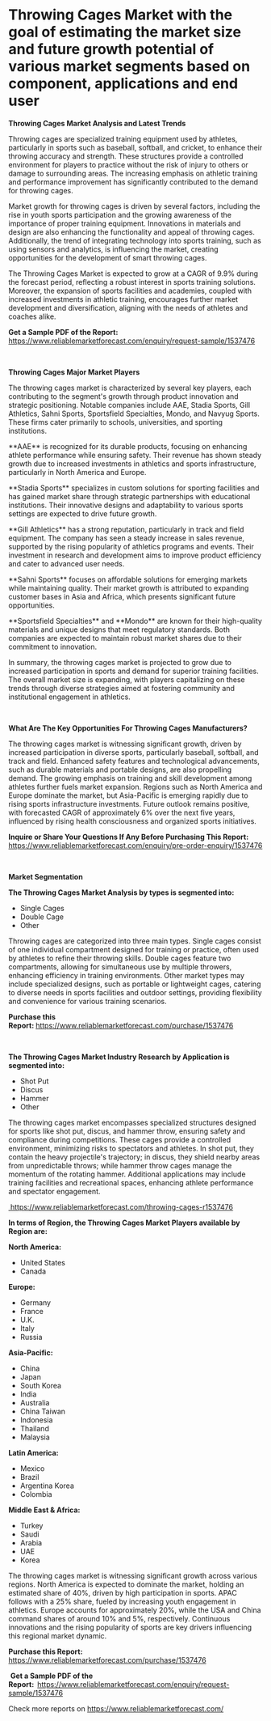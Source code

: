 <p><h1>Throwing Cages Market with the goal of estimating the market size and future growth potential of various market segments based on component, applications and end user</h1></p><p><strong>Throwing Cages Market Analysis and Latest Trends</strong></p>
<p><p>Throwing cages are specialized training equipment used by athletes, particularly in sports such as baseball, softball, and cricket, to enhance their throwing accuracy and strength. These structures provide a controlled environment for players to practice without the risk of injury to others or damage to surrounding areas. The increasing emphasis on athletic training and performance improvement has significantly contributed to the demand for throwing cages.</p><p>Market growth for throwing cages is driven by several factors, including the rise in youth sports participation and the growing awareness of the importance of proper training equipment. Innovations in materials and design are also enhancing the functionality and appeal of throwing cages. Additionally, the trend of integrating technology into sports training, such as using sensors and analytics, is influencing the market, creating opportunities for the development of smart throwing cages.</p><p>The Throwing Cages Market is expected to grow at a CAGR of 9.9% during the forecast period, reflecting a robust interest in sports training solutions. Moreover, the expansion of sports facilities and academies, coupled with increased investments in athletic training, encourages further market development and diversification, aligning with the needs of athletes and coaches alike.</p></p>
<p><strong>Get a Sample PDF of the Report:&nbsp;</strong> <a href="https://www.reliablemarketforecast.com/enquiry/request-sample/1537476?utm_campaign=3307&utm_medium=2&utm_source=Github&utm_content=ia&utm_term=10042025&utm_id=throwing-cages">https://www.reliablemarketforecast.com/enquiry/request-sample/1537476</a></p>
<p>&nbsp;</p>
<p><strong>Throwing Cages Major Market Players</strong></p>
<p><p>The throwing cages market is characterized by several key players, each contributing to the segment's growth through product innovation and strategic positioning. Notable companies include AAE, Stadia Sports, Gill Athletics, Sahni Sports, Sportsfield Specialties, Mondo, and Navyug Sports. These firms cater primarily to schools, universities, and sporting institutions.</p><p>**AAE** is recognized for its durable products, focusing on enhancing athlete performance while ensuring safety. Their revenue has shown steady growth due to increased investments in athletics and sports infrastructure, particularly in North America and Europe. </p><p>**Stadia Sports** specializes in custom solutions for sporting facilities and has gained market share through strategic partnerships with educational institutions. Their innovative designs and adaptability to various sports settings are expected to drive future growth.</p><p>**Gill Athletics** has a strong reputation, particularly in track and field equipment. The company has seen a steady increase in sales revenue, supported by the rising popularity of athletics programs and events. Their investment in research and development aims to improve product efficiency and cater to advanced user needs.</p><p>**Sahni Sports** focuses on affordable solutions for emerging markets while maintaining quality. Their market growth is attributed to expanding customer bases in Asia and Africa, which presents significant future opportunities.</p><p>**Sportsfield Specialties** and **Mondo** are known for their high-quality materials and unique designs that meet regulatory standards. Both companies are expected to maintain robust market shares due to their commitment to innovation.</p><p>In summary, the throwing cages market is projected to grow due to increased participation in sports and demand for superior training facilities. The overall market size is expanding, with players capitalizing on these trends through diverse strategies aimed at fostering community and institutional engagement in athletics.</p></p>
<p>&nbsp;</p>
<p><strong>What Are The Key Opportunities For Throwing Cages Manufacturers?</strong></p>
<p><p>The throwing cages market is witnessing significant growth, driven by increased participation in diverse sports, particularly baseball, softball, and track and field. Enhanced safety features and technological advancements, such as durable materials and portable designs, are also propelling demand. The growing emphasis on training and skill development among athletes further fuels market expansion. Regions such as North America and Europe dominate the market, but Asia-Pacific is emerging rapidly due to rising sports infrastructure investments. Future outlook remains positive, with forecasted CAGR of approximately 6% over the next five years, influenced by rising health consciousness and organized sports initiatives.</p></p>
<p><strong>Inquire or Share Your Questions If Any Before Purchasing This Report:</strong> <a href="https://www.reliablemarketforecast.com/enquiry/pre-order-enquiry/1537476?utm_campaign=3307&utm_medium=2&utm_source=Github&utm_content=ia&utm_term=10042025&utm_id=throwing-cages">https://www.reliablemarketforecast.com/enquiry/pre-order-enquiry/1537476</a></p>
<p>&nbsp;</p>
<p><strong>Market Segmentation</strong></p>
<p><strong>The Throwing Cages Market Analysis by types is segmented into:</strong></p>
<p><ul><li>Single Cages</li><li>Double Cage</li><li>Other</li></ul></p>
<p><p>Throwing cages are categorized into three main types. Single cages consist of one individual compartment designed for training or practice, often used by athletes to refine their throwing skills. Double cages feature two compartments, allowing for simultaneous use by multiple throwers, enhancing efficiency in training environments. Other market types may include specialized designs, such as portable or lightweight cages, catering to diverse needs in sports facilities and outdoor settings, providing flexibility and convenience for various training scenarios.</p></p>
<p><strong>Purchase this Report:&nbsp;</strong><a href="https://www.reliablemarketforecast.com/purchase/1537476?utm_campaign=3307&utm_medium=2&utm_source=Github&utm_content=ia&utm_term=10042025&utm_id=throwing-cages">https://www.reliablemarketforecast.com/purchase/1537476</a></p>
<p>&nbsp;</p>
<p><strong>The Throwing Cages Market Industry Research by Application is segmented into:</strong></p>
<p><ul><li>Shot Put</li><li>Discus</li><li>Hammer</li><li>Other</li></ul></p>
<p><p>The throwing cages market encompasses specialized structures designed for sports like shot put, discus, and hammer throw, ensuring safety and compliance during competitions. These cages provide a controlled environment, minimizing risks to spectators and athletes. In shot put, they contain the heavy projectile's trajectory; in discus, they shield nearby areas from unpredictable throws; while hammer throw cages manage the momentum of the rotating hammer. Additional applications may include training facilities and recreational spaces, enhancing athlete performance and spectator engagement.</p></p>
<p><a href="https://www.reliablemarketforecast.com/throwing-cages-r1537476?utm_campaign=3307&utm_medium=2&utm_source=Github&utm_content=ia&utm_term=10042025&utm_id=throwing-cages">&nbsp;https://www.reliablemarketforecast.com/throwing-cages-r1537476</a></p>
<p><strong>In terms of Region, the Throwing Cages Market Players available by Region are:</strong></p>
<p>
    <p> <strong> North America: </strong>
        <ul>
            <li>United States</li>
            <li>Canada</li>
        </ul>
        </p> 
    <p> <strong> Europe: </strong>
        <ul>
            <li>Germany</li>
            <li>France</li>
            <li>U.K.</li>
            <li>Italy</li>
            <li>Russia</li>
        </ul>
        </p> 
    <p> <strong> Asia-Pacific: </strong>
        <ul>
            <li>China</li>
            <li>Japan</li>
            <li>South Korea</li>
            <li>India</li>
            <li>Australia</li>
            <li>China Taiwan</li>
            <li>Indonesia</li>
            <li>Thailand</li>
            <li>Malaysia</li>
        </ul>
        </p> 
    <p> <strong> Latin America: </strong>
        <ul>
            <li>Mexico</li>
            <li>Brazil</li>
            <li>Argentina Korea</li>
            <li>Colombia</li>
        </ul>
        </p> 
    <p> <strong> Middle East & Africa: </strong>
        <ul>
            <li>Turkey</li>
            <li>Saudi</li>
            <li>Arabia</li>
            <li>UAE</li>
            <li>Korea</li>
        </ul>
    </p>
    </p>
<p><p>The throwing cages market is witnessing significant growth across various regions. North America is expected to dominate the market, holding an estimated share of 40%, driven by high participation in sports. APAC follows with a 25% share, fueled by increasing youth engagement in athletics. Europe accounts for approximately 20%, while the USA and China command shares of around 10% and 5%, respectively. Continuous innovations and the rising popularity of sports are key drivers influencing this regional market dynamic.</p></p>
<p><strong>Purchase this Report: </strong><a href="https://www.reliablemarketforecast.com/purchase/1537476?utm_campaign=3307&utm_medium=2&utm_source=Github&utm_content=ia&utm_term=10042025&utm_id=throwing-cages">https://www.reliablemarketforecast.com/purchase/1537476</a></p>
<p>&nbsp;<strong>Get a Sample PDF of the Report:&nbsp;&nbsp;</strong><a href="https://www.reliablemarketforecast.com/enquiry/request-sample/1537476?utm_campaign=3307&utm_medium=2&utm_source=Github&utm_content=ia&utm_term=10042025&utm_id=throwing-cages">https://www.reliablemarketforecast.com/enquiry/request-sample/1537476</a></p>
<p><strong></strong></p>
<p>Check more reports on <a href="https://www.reliablemarketforecast.com/?utm_campaign=3307&utm_medium=2&utm_source=Github&utm_content=ia&utm_term=10042025&utm_id=throwing-cages">https://www.reliablemarketforecast.com/</a></p>